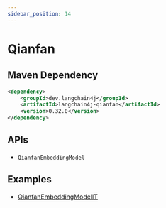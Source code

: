 ```yaml
---
sidebar_position: 14
---
```


# Qianfan

## Maven Dependency

```xml
<dependency>
    <groupId>dev.langchain4j</groupId>
    <artifactId>langchain4j-qianfan</artifactId>
    <version>0.32.0</version>
</dependency>
```

## APIs

- `QianfanEmbeddingModel`


## Examples

- [QianfanEmbeddingModelIT](https://github.com/langchain4j/langchain4j/blob/main/langchain4j-qianfan/src/test/java/dev/langchain4j/model/qianfan/QianfanEmbeddingModelIT.java)

